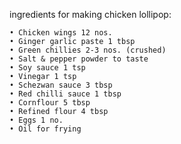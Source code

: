 ingredients for making chicken lollipop:

    • Chicken wings 12 nos.
    • Ginger garlic paste 1 tbsp
    • Green chillies 2-3 nos. (crushed)
    • Salt & pepper powder to taste
    • Soy sauce 1 tsp
    • Vinegar 1 tsp
    • Schezwan sauce 3 tbsp
    • Red chilli sauce 1 tbsp
    • Cornflour 5 tbsp
    • Refined flour 4 tbsp
    • Eggs 1 no.
    • Oil for frying